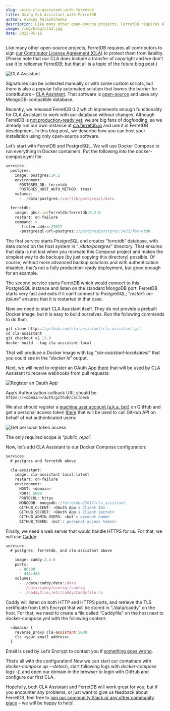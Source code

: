 ```yaml
---
slug: using-cla-assistant-with-ferretdb
title: Using CLA Assistant with FerretDB
author: Alexey Palazhchenko
description: Like many other open-source projects, FerretDB requires all contributors to sign [our Contributor License Agreement (CLA)](https://gist.github.com/ferretdb-bot/554e6a30bfcc1d954f3853b4aad95281) to protect them from liability.
image: /img/blog/cla3.jpg
date: 2022-05-16
---
```


Like many other open-source projects, FerretDB requires all contributors to sign [our Contributor License Agreement (CLA)](https://gist.github.com/ferretdb-bot/554e6a30bfcc1d954f3853b4aad95281) to protect them from liability.
(Please note that our CLA does include a transfer of copyright and we don’t use it to relicense FerretDB; but that all is a topic of the future blog post.)

![CLA Assistant](/img/blog/cla3.jpg)

<!--truncate-->

Signatures can be collected manually or with some custom scripts, but there is also a popular fully automated solution that lowers the barrier for contributors – [CLA Assistant](https://cla-assistant.io).
That software is [open-source](https://github.com/cla-assistant/cla-assistant) and uses any MongoDB-compatible database.

Recently, we released FerretDB 0.2 which implements enough functionality for CLA Assistant to work with our database without changes.
Although FerretDB is [not production-ready yet](https://github.com/FerretDB/FerretDB/#scope-and-current-state), we are big fans of dogfooding, so we already run our own instance at [cla.ferretdb.io](https://cla.ferretdb.io) and use it in FerretDB development.
In this blog post, we describe how you can host your installation using only open-source software.

Let’s start with FerretDB and PostgreSQL.
We will use Docker Compose to run everything in Docker containers.
Put the following into the docker-compose.yml file:

```js
services:
  postgres:
    image: postgres:14.2
    environment:
      POSTGRES_DB: ferretdb
      POSTGRES_HOST_AUTH_METHOD: trust
    volumes:
      - ./data/postgres:/var/lib/postgresql/data

  ferretdb:
    image: ghcr.io/ferretdb/ferretdb:0.2.0
    restart: on-failure
    command: >
      -listen-addr=:27017
      -postgresql-url=postgres://postgres@postgres:5432/ferretdb

```

The first service starts PostgreSQL and creates “ferretdb” database, with data stored on the host system in “_./data/postgres_” directory.
That ensures that data is not lost when you recreate this Compose project and makes the simplest way to do backups (by just copying this directory) possible.
Of course, without more advanced backup solutions and with authentication disabled, that’s not a fully production-ready deployment, but good enough for an example.

The second service starts FerretDB which would connect to this PostgreSQL instance and listen on the standard MongoDB port.
FerretDB starts very fast and exits if it can’t connect to PostgreSQL; “_restart: on-failure_” ensures that it is restarted in that case.

Now we need to start CLA Assistant itself.
They do not provide a prebuilt Docker image, but it is easy to build ourselves.
Run the following commands to do that:

```js
git clone https://github.com/cla-assistant/cla-assistant.git
cd cla-assistant
git checkout v2.13.0
docker build --tag cla-assistant-local .
```

That will produce a Docker image with tag “_cla-assistant-local:latest_” that you could see in the “_docker ls_” output.

Next, we will need to register an OAuth App [there](https://github.com/settings/developers) that will be used by CLA Assistant to receive webhooks from pull requests:

![Register an Oauth App](/img/blog/cla1.jpg)

App’s Authorization callback URL should be _`https://<domain>/auth/github/callback`_

We also should register a [machine user account (a.k.a. bot)](https://docs.github.com/en/get-started/learning-about-github/types-of-github-accounts#personal-accounts) on GitHub and get a personal access token [there](https://github.com/settings/tokens) that will be used to call GitHub API on behalf of not authenticated users:

![Get personal token access](/img/blog/cla2.jpg)

The only required scope is “_public_repo_”.

Now, let’s add CLA Assistant to our Docker Compose configuration:

```js
services:
  # postgres and ferretdb above

  cla-assistant:
    image: cla-assistant-local:latest
    restart: on-failure
    environment:
      HOST: <domain>
      PORT: 5000
      PROTOCOL: https
      MONGODB: mongodb://ferretdb:27017/cla_assistant
      GITHUB_CLIENT: <OAuth App's Client ID>
      GITHUB_SECRET: <OAuth App's Client secret>
      GITHUB_ADMIN_USERS: <bot's account name>
      GITHUB_TOKEN: <bot's personal access token>

```

Finally, we need a web server that would handle HTTPS for us.
For that, we will use [Caddy](https://caddyserver.com):

```js
services:
  # postgres, ferretdb, and cla-assistant above

    image: caddy:2.4.6
    ports:
      - 80:80
      - 443:443
    volumes:
      - ./data/caddy/data:/data
      - ./data/caddy/config:/config
      - ./Caddyfile:/etc/caddy/Caddyfile:ro

```

Caddy will listen on both HTTP and HTTPS ports, and retrieve the TLS certificate from Let’s Encrypt that will be stored in “./data/caddy” on the host.
For that, we need to create a file called “Caddyfile” on the host next to docker-compose.yml with the following content:

```js
  <domain> {
    reverse_proxy cla-assistant:5000
    tls <your email address>
  }

```

Email is used by Let’s Encrypt to contact you if [something goes wrong](https://letsencrypt.org/docs/expiration-emails/).

That’s all with the configuration!
Now we can start our containers with _docker-compose up --detach_, start following logs with _docker-compose logs -f_, and open our domain in the browser to login with GitHub and configure our first CLA.

Hopefully, both CLA Assistant and FerretDB will work great for you; but if you encounter any problems, or just want to give us feedback about FerretDB, feel free to [join our community Slack or any other community place](https://github.com/FerretDB/FerretDB/#community) – we will be happy to help!

